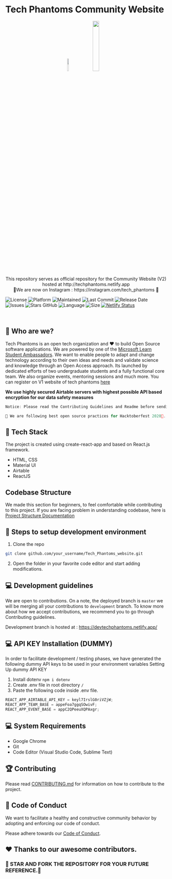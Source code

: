 # Tech Phantoms Community Website

<p align="center">
<img width=10% src="https://raw.githubusercontent.com/Ninja-Developers/Tech_Phantoms_website/0982c252efad96e5633c9e59136811a9ab0316ca/src/assets/logo.svg"> &nbsp; <img width=20% src="https://raw.githubusercontent.com/Ninja-Developers/Tech_Phantoms_website/0982c252efad96e5633c9e59136811a9ab0316ca/src/assets/LightMode_techphantoms.svg">
<p align="center">
This repository serves as official repository for the Community Website (V2) hosted at http://techphantoms.netlify.app <br/>
🎉We are now on Instagram : https://instagram.com/tech_phantoms  🎉
</p>
</p>

![License](https://img.shields.io/badge/license-MIT-brightgreen)
![Platform](https://img.shields.io/badge/platform-Visual%20Studio%20Code-blue)
![Maintained](https://img.shields.io/maintenance/yes/2020)
![Last Commit](https://img.shields.io/github/last-commit/Ninja-Developers/Tech_Phantoms_website)
![Release Date](https://img.shields.io/github/release-date/Ninja-Developers/Tech_Phantoms_website)
![Issues](https://img.shields.io/github/issues/Ninja-Developers/Tech_Phantoms_website)
![Stars GitHub](https://img.shields.io/github/stars/Ninja-Developers/Tech_Phantoms_website)
![Language](https://img.shields.io/github/languages/top/Ninja-Developers/Tech_Phantoms_website)
![Size](https://img.shields.io/github/repo-size/Ninja-Developers/Tech_Phantoms_website)
[![Netlify Status](https://api.netlify.com/api/v1/badges/b0bce43d-6d04-47b4-8b66-39c31e029a02/deploy-status)](https://app.netlify.com/sites/techphantoms/deploys)

<br/>

## 👩‍ Who are we?

<p align="justify">

Tech Phantoms is an open tech organization and ❤ to build Open Source software applications.
We are powered by one of the <a href="https://studentambassadors.microsoft.com/en-US/profile/49532">Microsoft Learn Student Ambassadors</a>. We want to enable people to adapt and change technology according to their own ideas and needs and validate science and knowledge through an Open Access approach. Its launched by dedicated efforts of two undergraduate students and a fully functional core team. We also organize events, mentoring sessions and much more. You can register on V1 website of tech phantoms [here](techphantoms.onrender.com)

</p>

<p>
  
  **We use highly secured Airtable servers with highest possible API based encryption for our data safety measures**

</p>

```js
Notice: Please read the Contributing Guidelines and Readme before sending the PR.
```

```js
🎉 We are following best open source practices for Hacktoberfest 2020🎉.
```

## 🔆 Tech Stack

The project is created using create-react-app and based on React.js framework.

- HTML, CSS
- Material UI
- Airtable
- ReactJS

## Codebase Structure

We made this section for beginners, to feel comfortable while contributing to this project.
If you are facing problem in understanding codebase, here is [Project Structure Documentation](https://github.com/Ninja-Developers/Tech_Phantoms_website/blob/development/projectStructure.md)

## 🚀 Steps to setup development environment

1.  Clone the repo

```bash
git clone github.com/your_username/Tech_Phantoms_website.git
```

2.  Open the folder in your favorite code editor and start adding modifications.

## 💻 Development guidelines

We are open to contributions. On a note, the deployed branch is `master` we will be merging all your contributions to `development` branch. To know more about how we accept contributions, we recommend you to go through Contributing guidelines.

Development branch is hosted at : https://devtechphantoms.netlify.app/

## 💻 API KEY Installation (DUMMY)

In order to facilitate development / testing phases, we have generated the following dummy API keys to be used in your environment variables
Setting Up dummy API KEY

1. Install dotenv `npm i dotenv`
2. Create .env file in root directory `/`
3. Paste the following code inside .env file.

```js
REACT_APP_AIRTABLE_API_KEY = keyl7IrslG0riVZjW;
REACT_APP_TEAM_BASE = appeFoa7ggqSOwivF;
REACT_APP_EVENT_BASE = appC2QPeeuXQPAxgr;
```

## 💻 System Requirements

- Google Chrome
- Git
- Code Editor (Visual Studio Code, Sublime Text)

## 🏆 Contributing

Please read [CONTRIBUTING.md](CONTRIBUTING.md) for information on how to contribute to the project.

## 💼 Code of Conduct

We want to facilitate a healthy and constructive community behavior by adopting and enforcing our code of conduct.

Please adhere towards our [Code of Conduct](CODE_OF_CONDUCT.md).

## ❤️ Thanks to our awesome contributors.

### 🌟 STAR AND FORK THE REPOSITORY FOR YOUR FUTURE REFERENCE.🌟
